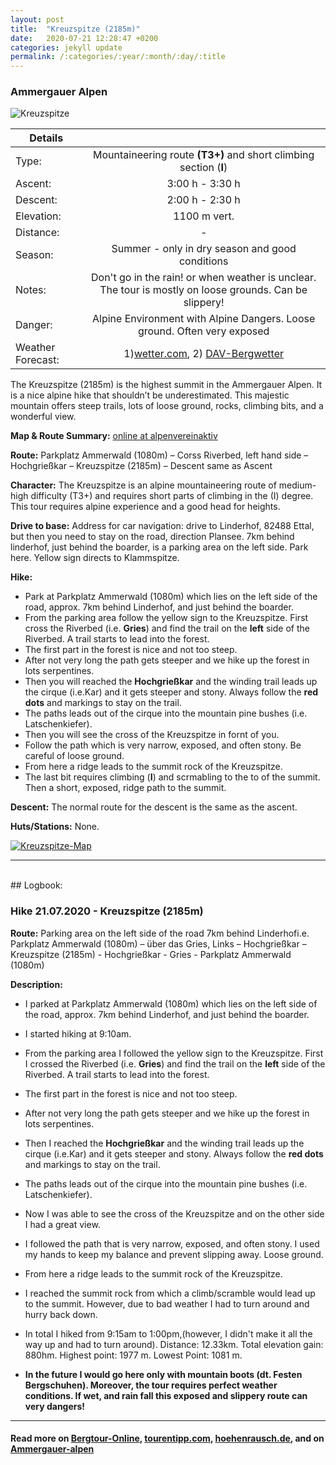 ```yaml
---
layout: post
title:  "Kreuzspitze (2185m)"
date:   2020-07-21 12:28:47 +0200
categories: jekyll update
permalink: /:categories/:year/:month/:day/:title
---
```

### Ammergauer Alpen
![Kreuzspitze](/hikingblog.github.io/assets/img/hiking/Kreuzspitze-1.jpg)


| Details       |               |
| ------------- |:-------------:|
| Type:         | Mountaineering route **(T3+)** and short climbing section (**I**)|
| Ascent:       | 3:00 h  - 3:30 h      |
| Descent:      | 2:00 h - 2:30 h        |
| Elevation:    | 1100 m vert.  |
| Distance:     | -       |
| Season:       |  Summer - only in dry season and good conditions  |
| Notes:        | Don't go in the rain! or when weather is unclear. The tour is mostly on loose grounds. Can be slippery! |
| Danger:       | Alpine Environment with Alpine Dangers. Loose ground. Often very exposed|
| Weather Forecast:   | 1)[wetter.com](https://www.wetter.com/deutschland/linderhof/DE0002755003.html),  2) [DAV-Bergwetter](https://www.alpenverein.de/DAV-Services/Bergwetter/Allgaeu-Karwendel-Ammergau-Zugspitze-Arlberg)|

The Kreuzspitze (2185m) is the highest summit in the Ammergauer Alpen. It is a nice alpine hike that shouldn’t be underestimated. This majestic mountain offers steep trails, lots of loose ground, rocks, climbing bits, and a wonderful view. 

**Map & Route Summary:**   [online at alpenvereinaktiv](https://www.alpenvereinaktiv.com/de/tour/kreuzspitze-2020-07-21/178843055/?share=%7Eznkpkcfb%244ossmphu)

**Route:**  Parkplatz Ammerwald (1080m) – Corss Riverbed, left hand side – Hochgrießkar – Kreuzspitze (2185m) – Descent same as Ascent

**Character:** The Kreuzspitze is an alpine mountaineering route of  medium-high difficulty (T3+) and requires short parts of climbing in the (I) degree. This tour requires alpine experience and a good head for heights.

**Drive to base:**
Address for car navigation: drive to  Linderhof, 82488 Ettal, but then you need to stay on the road, direction Plansee. 7km behind linderhof, just behind the boarder, is a parking area on the left side. Park here. Yellow sign directs to Klammspitze.

**Hike:**
- Park at Parkplatz Ammerwald (1080m) which lies on the left side of the road, approx. 7km behind Linderhof, and just behind the boarder.
- From the parking area follow the yellow sign to the Kreuzspitze. First cross the Riverbed (i.e. **Gries**) and find the trail on the **left** side of the Riverbed. A trail starts to lead into the forest.
- The first part in the forest is nice and not too steep.
- After not very long the path gets steeper and we hike up the forest in lots serpentines.
- Then you will reached the **Hochgrießkar** and the winding trail leads up the cirque (i.e.Kar) and it gets steeper and stony. Always follow the **red dots** and markings to stay on the trail.
- The paths leads out of the cirque into the mountain pine bushes (i.e. Latschenkiefer).
- Then you will  see the cross of the Kreuzspitze in fornt of you.
- Follow the path which is very narrow, exposed, and often stony. Be careful of loose ground.
- From here a ridge leads to the summit rock of the Kreuzspitze.
- The last bit requires climbing (**I**) and scrmabling to the to of the summit. Then a short, exposed, ridge path to the summit.

**Descent:**
The normal route for the descent is the same as the ascent.

**Huts/Stations:** None.


[![Kreuzspitze-Map](/hikingblog.github.io/assets/img/hiking/Kreuzspitze-Map.png)](https://www.alpenvereinaktiv.com/de/tour/kreuzspitze-2020-07-21/178843055/?share=%7Eznkpkcfb%244ossmphu)

-------
<br>
## Logbook:

### Hike 21.07.2020 - Kreuzspitze (2185m)
**Route:**  Parking area on the left side of the road 7km behind Linderhofi.e. Parkplatz Ammerwald (1080m) – über das Gries, Links – Hochgrießkar – Kreuzspitze (2185m) - Hochgrießkar - Gries - Parkplatz Ammerwald (1080m)

**Description:**
- I parked at Parkplatz Ammerwald (1080m) which lies on the left side of the road, approx. 7km behind Linderhof, and just behind the boarder.
- I started hiking at 9:10am.
- From the parking area I followed the yellow sign to the Kreuzspitze. First I crossed the Riverbed (i.e. **Gries**) and find the trail on the **left** side of the Riverbed. A trail starts to lead into the forest.
- The first part in the forest is nice and not too steep.
- After not very long the path gets steeper and we hike up the forest in lots serpentines.
- Then I reached the **Hochgrießkar** and the winding trail leads up the cirque (i.e.Kar) and it gets steeper and stony. Always follow the **red dots** and markings to stay on the trail.
- The paths leads out of the cirque into the mountain pine bushes (i.e. Latschenkiefer).
- Now I was able to see the cross of the Kreuzspitze and on the other side I had a great view.
- I followed the path that is very narrow, exposed, and often stony. I used my hands to keep my balance and prevent slipping away. Loose ground.
- From here a ridge leads to the summit rock of the Kreuzspitze.
- I reached the summit rock from which a climb/scramble would lead up to the summit. However, due to bad weather I had to turn around and hurry back down.

- In total I hiked from 9:15am to 1:00pm,(however, I didn't make it all the way up and had to turn around). Distance: 12.33km. Total elevation gain: 880hm. Highest point: 1977 m. Lowest Point: 1081 m.

- **In the future I would go here only with mountain boots (dt. Festen Bergschuhen). Moreover, the tour requires perfect weather conditions. If wet, and rain fall this exposed and slippery route can very dangers!**



---

#### Read more on [Bergtour-Online](https://www.bergtour-online.de/bergtouren/bergwanderungen/schwer/kreuzspitze/), [tourentipp.com](https://www.tourentipp.com/de/touren/Kreuzspitze-Bergtour-Ammergauer-Alpen_29.html), [hoehenrausch.de](https://www.hoehenrausch.de/berge/kreuzspitze/), and on [Ammergauer-alpen](https://www.ammergauer-alpen.de/Media/Touren/Bergtour-Kreuzspitze)
